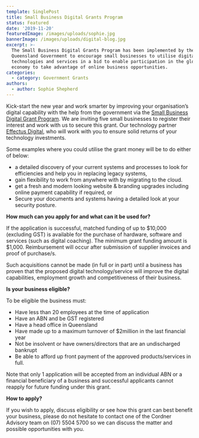 ```yaml
---
template: SinglePost
title: Small Business Digital Grants Program
status: Featured
date: '2019-11-20'
featuredImage: /images/uploads/sophie.jpg
bannerImage: /images/uploads/digital-blog.jpg
excerpt: >-
  The Small Business Digital Grants Program has been implemented by the
  Queensland Government to encourage small businesses to utilise digital
  technologies and services in a bid to enable participation in the global
  economy to take advantage of online business opportunities.
categories:
  - category: Government Grants
authors:
  - author: Sophie Shepherd
---
```

Kick-start the new year and work smarter by improving your organisation’s digital capability with the help from the government via the [Small Business Digital Grant Program](https://www.business.qld.gov.au/starting-business/advice-support/grants/digital-grants). We are inviting five small businesses to register their interest and work with us to secure this grant. Our technology partner [Effectus Digital](https://www.effectusdigital.com.au/), who will work with you to ensure solid returns of your technology investments.

Some examples where you could utilise the grant money will be to do either of below: 

* a detailed discovery of your current systems and processes to look for efficiencies and help you in replacing legacy systems,
* gain flexibility to work from anywhere with by migrating to the cloud.
* get a fresh and modern looking website & branding upgrades including online payment capability if required, or
* Secure your documents and systems having a detailed look at your security posture.

**How much can you apply for and what can it be used for?**

If the application is successful, matched funding of up to $10,000 (excluding GST) is available for the purchase of hardware, software and services (such as digital coaching). The minimum grant funding amount is $1,000. Reimbursement will occur after submission of supplier invoices and proof of purchase/s. 

Such acquisitions cannot be made (in full or in part) until a business has proven that the proposed digital technology/service will improve the digital capabilities, employment growth and competitiveness of their business. 

**Is your business eligible?**

To be eligible the business must:

* Have less than 20 employees at the time of application
* Have an ABN and be GST registered
* Have a head office in Queensland
* Have made up to a maximum turnover of $2million in the last financial year
* Not be insolvent or have owners/directors that are an undischarged bankrupt
* Be able to afford up front payment of the approved products/services in full. 

Note that only 1 application will be accepted from an individual ABN or a financial beneficiary of a business and successful applicants cannot reapply for future funding under this grant. 

**How to apply?**

If you wish to apply, discuss eligibility or see how this grant can best benefit your business, please do not hesitate to contact one of the Cordner Advisory team on (07) 5504 5700 so we can discuss the matter and possible opportunities with you.
